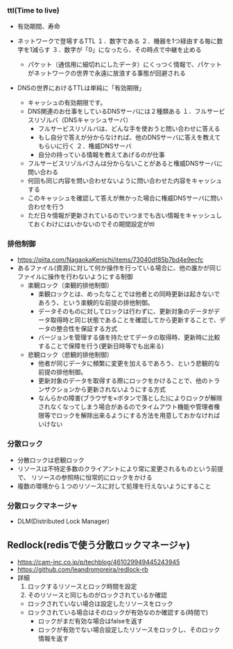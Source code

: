 ### ttl(Time to live)
- 有効期間、寿命

- ネットワークで登場するTTL
  １．数字である
  ２．機器を1つ経由する毎に数字を1減らす
  ３．数字が「0」になったら、その時点で中継を止める
  - パケット（通信用に細切れにしたデータ）にくっつく情報で、パケットがネットワークの世界で永遠に放浪する事態が回避される

- DNSの世界におけるTTLは単純に「有効期限」
  - キャッシュの有効期限です。
  - DNS関連のお仕事をしているDNSサーバには２種類ある
    １．フルサービスリゾルバ（DNSキャッシュサーバ）
      - フルサービスリゾルバは、どんな手を使おうと問い合わせに答える
      - もし自分で答えが分からなければ、他のDNSサーバに答えを教えてもらいに行く
    ２．権威DNSサーバ
      - 自分の持っている情報を教えてあげるのが仕事
  - フルサービスリゾルバさんは分からないことがあると権威DNSサーバに問い合わる
  - 何回も同じ内容を問い合わせないように問い合わせた内容をキャッシュする
  - このキャッシュを確認して答えが無かった場合に権威DNSサーバに問い合わせを行う
  - ただ日々情報が更新されているのでいつまでも古い情報をキャッシュしておくわけにはいかないのでその期間設定がttl

### 排他制御
- https://qiita.com/NagaokaKenichi/items/73040df85b7bd4e9ecfc
- あるファイル(資源)に対して何か操作を行っている場合に、他の誰かが同じファイルに操作を行わないようにする制御
  - 楽観ロック（楽観的排他制御）
    - 楽観ロックとは、めったなことでは他者との同時更新は起きないであろう、という楽観的な前提の排他制御。
    - データそのものに対してロックは行わずに、更新対象のデータがデータ取得時と同じ状態であることを確認してから更新することで、データの整合性を保証する方式
    - バージョンを管理する値を持たせてデータの取得時、更新時に比較することで保障を行う(更新日時等でも出来る)
  - 悲観ロック（悲観的排他制御）
    - 他者が同じデータに頻繁に変更を加えるであろう、という悲観的な前提の排他制御。
    - 更新対象のデータを取得する際にロックをかけることで、他のトランザクションから更新されないようにする方式
    - なんらかの障害(ブラウザを×ボタンで落とした)によりロックが解除されなくなってしまう場合があるのでタイムアウト機能や管理者権限等でロックを解除出来るようにする方法を用意しておかなければいけない

### 分散ロック
- 分散ロックは悲観ロック
- リソースは不特定多数のクライアントにより常に変更されるものという前提で、 リソースの参照時に恒常的にロックをかける
- 複数の環境から１つのリソースに対して処理を行えないようにすること
### 分散ロックマネージャ
- DLM(Distributed Lock Manager)

## Redlock(redisで使う分散ロックマネージャ)
- https://cam-inc.co.jp/p/techblog/461029949445243945
- https://github.com/leandromoreira/redlock-rb
- 詳細
  1. ロックするリソースとロック時間を設定
  2. そのリソースと同じものがロックされているか確認
    - ロックされていない場合は設定したリソースをロック
    - ロックされている場合はそのロックが有効なのか確認する(時間で)
      - ロックがまだ有効な場合はfalseを返す
      - ロックが有効でない場合設定したリソースをロックし、そのロック情報を返す
